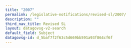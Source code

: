 ```yaml
---
title: "2007"
permalink: /legislative-notifications/revised-sl/2007/
description: ""
third_nav_title: Revised SL
layout: datagovsg-v2-search
default_field: Subject
datagovsg-id: d_5baf7f2f63c5d669bb591a93f864cf6f
---
```

